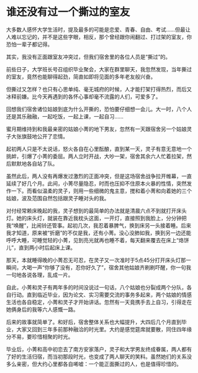 # 谁还没有过一个撕过的室友

大多数人感怀大学生活时，提及最多的可能是恋爱、青春、自由、考试……但最让人难以忘记的，并不是这些字眼，相反，那个曾经跟你闹翻过、打过架的室友，你恐怕一辈子都记得。 

其实，我没有正面跟室友冲突过，但我们宿舍里的各位人员是“撕过”的。 

前些日子，大学班长号召组织毕业聚会，大家在群里聊天，我忽然发现，当年撕过的室友，竟然也能聊得起劲，简直如即将见面的多年老友般兴奋。 

但撕过又怎样？也只有心思单纯、毫无城府的时候，人才能打架打得热烈，而后又冰释前嫌。比今天再遇到的各怀心事却毫不流露的人们，可爱多了。 

回想我们宿舍诸位姑娘到底为什么开撕的，恐怕要仔细想一会儿。大一时，八个人还是其乐融融，一起吃饭，一起上课，一起自习…… 

蜜月期维持到和我最亲密的姑娘小菁的地下男友，忽然有一天跟宿舍另一个姑娘灵子大张旗鼓地公开了恋情。 

起初两人只是不太说话，怒火各自在心里酝酿，直到某一天，灵子有意无意地一个挑衅，引爆了小菁的委屈。两人立时开战，大吵一架，宿舍其余六人忙着拉架，然后默默地各自站了队。 

虽然此后，两人没有再爆发过激烈的正面冲突，但是这场宿舍战争拉开帷幕，一直延续了好几个月。此间，小菁尽量隐忍，时而也压抑不住原本火暴的性情，突然发作一下。而看似温柔的灵子，则用一些细微的鬼主意，搅和着小菁和向着她的三个姑娘，波及范围自然包括跟灵子睡对头的我。 

对付经常赖床晚起的我，灵子想到的最简单的办法就是清晨六点不到就打开床头灯。她的床头灯，就装在靠近我枕头这面，一开灯，直接照到我脸上，分分钟把我“唤醒”，比闹铃还管事。起初几次，我忍着暴脾气，换到床另一头接着睡。后来我才知道，原来被“折磨”的不仅是我，还有小菁。没心没肺如我，换到另一边还能呼呼大睡，可睡觉轻的小菁，见到亮光就再也睡不着，每天翻来覆去在床上“烙饼儿”，直到两小时后起床上课。 

那天，本就睡得晚的小菁忍无可忍，在灵子又一次准时于5点45分打开床头灯那一瞬间，大喝一声“你够了没有，忍你好久了”，宿舍其他姑娘齐刷刷吓醒，你一句我一句地各说各理，乱成一片。 

自此，小菁和灵子有两年多的时间没说过一句话，八个姑娘也分裂成两个分队，各自行动。直到临近毕业，因为论文、实习需要交流的事务多起来，两个姑娘的情感生活也各自稳定，小菁和灵子才开始讲话。忽然有一天竟携手去上自习，引得走在她俩身后的我等六人感慨一路。 

后来的故事就简单了。和好后，宿舍整体关系也大幅提升，大四后几个月直到毕业，大家又回到三年多前那种融洽的时光里。大约是感觉筵席就要散，同住四年缘分不易，要珍惜相聚的时光。 

毕业后，小菁和高中初恋去了南方安家落户，灵子和大学男友终成眷属，两人都有了好的生活归宿，而当初那段时光，也变成了两人聊天的笑料。虽然她们的关系没多么亲密，但大约心里都各自唏嘘：一个能正面撕过的人，也是值得珍惜的。
